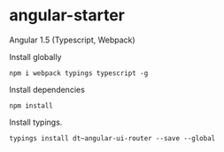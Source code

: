 # angular-starter
Angular 1.5 (Typescript, Webpack)

Install globally

``
npm i webpack typings typescript -g
``

Install dependencies

``
npm install
``

Install typings.
```
typings install dt~angular-ui-router --save --global
```
